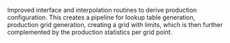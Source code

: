 Improved interface and interpolation routines to derive production configuration. This creates a pipeline for lookup table generation, production grid generation, creating a grid with limits, which is then further complemented by the production statistics per grid point.

